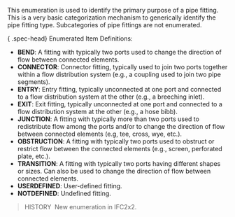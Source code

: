 ﻿This enumeration is used to identify the primary purpose of a pipe fitting. This is a very basic categorization mechanism to generically identify the pipe fitting type. Subcategories of pipe fittings are not enumerated.

{ .spec-head}
Enumerated Item Definitions:

* **BEND**: A fitting with typically two ports used to change the direction of flow between connected elements.
* **CONNECTOR**: Connector fitting, typically used to join two ports together within a flow distribution system (e.g., a coupling used to join two pipe segments).
* **ENTRY**: Entry fitting, typically unconnected at one port and connected to a flow distribution system at the other (e.g., a breeching inlet).
* **EXIT**: Exit fitting, typically unconnected at one port and connected to a flow distribution system at the other (e.g., a hose bibb).
* **JUNCTION**: A fitting with typically more than two ports used to redistribute flow among the ports and/or to change the direction of flow between connected elements (e.g, tee, cross, wye, etc.).
* **OBSTRUCTION**: A fitting with typically two ports used to obstruct or restrict flow between the connected elements (e.g., screen, perforated plate, etc.).
* **TRANSITION**: A fitting with typically two ports having different shapes or sizes. Can also be used to change the direction of flow between connected elements.
* **USERDEFINED**: User-defined fitting.
* **NOTDEFINED**: Undefined fitting.

> HISTORY&nbsp; New enumeration in IFC2x2.